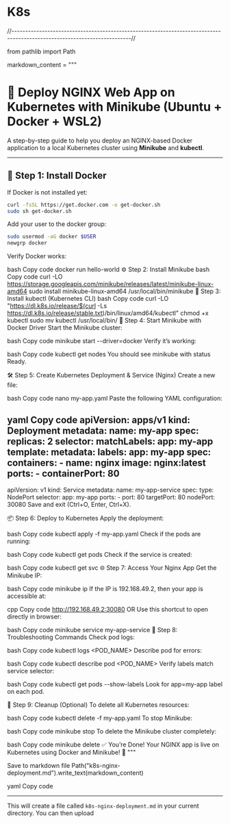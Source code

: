 # K8s

//-------------------------------------------------------------------------------------------------------------------------//
 
 from pathlib import Path

markdown_content = """
# 🚀 Deploy NGINX Web App on Kubernetes with Minikube (Ubuntu + Docker + WSL2)

A step-by-step guide to help you deploy an NGINX-based Docker application to a local Kubernetes cluster using **Minikube** and **kubectl**.

---

## 🐳 Step 1: Install Docker

If Docker is not installed yet:

```bash
curl -fsSL https://get.docker.com -o get-docker.sh
sudo sh get-docker.sh
```
Add your user to the docker group:

```bash
sudo usermod -aG docker $USER
newgrp docker
```
Verify Docker works:

bash
Copy code
docker run hello-world
⚙️ Step 2: Install Minikube
bash
Copy code
curl -LO https://storage.googleapis.com/minikube/releases/latest/minikube-linux-amd64
sudo install minikube-linux-amd64 /usr/local/bin/minikube
🔧 Step 3: Install kubectl (Kubernetes CLI)
bash
Copy code
curl -LO "https://dl.k8s.io/release/$(curl -Ls https://dl.k8s.io/release/stable.txt)/bin/linux/amd64/kubectl"
chmod +x kubectl
sudo mv kubectl /usr/local/bin/
🚀 Step 4: Start Minikube with Docker Driver
Start the Minikube cluster:

bash
Copy code
minikube start --driver=docker
Verify it’s working:

bash
Copy code
kubectl get nodes
You should see minikube with status Ready.

🛠️ Step 5: Create Kubernetes Deployment & Service (Nginx)
Create a new file:

bash
Copy code
nano my-app.yaml
Paste the following YAML configuration:

yaml
Copy code
apiVersion: apps/v1
kind: Deployment
metadata:
  name: my-app
spec:
  replicas: 2
  selector:
    matchLabels:
      app: my-app
  template:
    metadata:
      labels:
        app: my-app
    spec:
      containers:
      - name: nginx
        image: nginx:latest
        ports:
        - containerPort: 80
---
apiVersion: v1
kind: Service
metadata:
  name: my-app-service
spec:
  type: NodePort
  selector:
    app: my-app
  ports:
    - port: 80
      targetPort: 80
      nodePort: 30080
Save and exit (Ctrl+O, Enter, Ctrl+X).

📦 Step 6: Deploy to Kubernetes
Apply the deployment:

bash
Copy code
kubectl apply -f my-app.yaml
Check if the pods are running:

bash
Copy code
kubectl get pods
Check if the service is created:

bash
Copy code
kubectl get svc
🌐 Step 7: Access Your Nginx App
Get the Minikube IP:

bash
Copy code
minikube ip
If the IP is 192.168.49.2, then your app is accessible at:

cpp
Copy code
http://192.168.49.2:30080
OR Use this shortcut to open directly in browser:

bash
Copy code
minikube service my-app-service
🧪 Step 8: Troubleshooting Commands
Check pod logs:

bash
Copy code
kubectl logs <POD_NAME>
Describe pod for errors:

bash
Copy code
kubectl describe pod <POD_NAME>
Verify labels match service selector:

bash
Copy code
kubectl get pods --show-labels
Look for app=my-app label on each pod.

🧹 Step 9: Cleanup (Optional)
To delete all Kubernetes resources:

bash
Copy code
kubectl delete -f my-app.yaml
To stop Minikube:

bash
Copy code
minikube stop
To delete the Minikube cluster completely:

bash
Copy code
minikube delete
✅ You’re Done!
Your NGINX app is live on Kubernetes using Docker and Minikube! 🎉
"""

Save to markdown file
Path("k8s-nginx-deployment.md").write_text(markdown_content)

yaml
Copy code

---

This will create a file called `k8s-nginx-deployment.md` in your current directory. You can then upload
